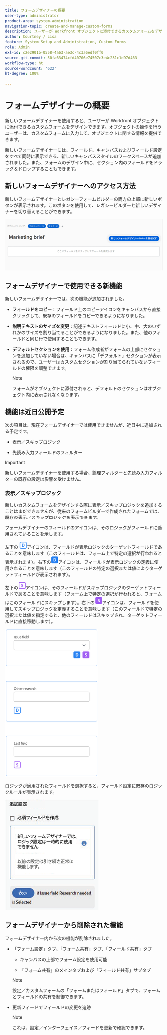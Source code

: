 ```yaml
---
title: フォームデザイナーの概要
user-type: administrator
product-area: system-administration
navigation-topic: create-and-manage-custom-forms
description: ユーザーが Workfront オブジェクトに添付できるカスタムフォームをデザインできます。オブジェクトの操作を行うユーザーは、カスタムフォームに入力して、オブジェクトに関する情報を提供できます。
author: Courtney / Lisa
feature: System Setup and Administration, Custom Forms
role: Admin
exl-id: c2e2901b-0558-4a63-ae3c-4c3a6edf0ff0
source-git-commit: 50fa63474cfd40706e74507c3e4c231c1d97d463
workflow-type: ht
source-wordcount: '622'
ht-degree: 100%

---
```


# フォームデザイナーの概要

新しいフォームデザイナーを使用すると、ユーザーが Workfront オブジェクトに添付できるカスタムフォームをデザインできます。オブジェクトの操作を行うユーザーは、カスタムフォームに入力して、オブジェクトに関する情報を提供できます。

新しいフォームデザイナーには、フィールド、キャンバスおよびフィールド設定をすべて同時に表示できる、新しいキャンバススタイルのワークスペースが追加されました。また、フォームのデザイン中に、セクション内のフィールドをドラッグ＆ドロップすることもできます。

<!-- add screenshot when field settings empty state is ready -->

## 新しいフォームデザイナーへのアクセス方法

新しいフォームデザイナーとレガシーフォームビルダーの両方の上部に新しいボタンが表示されます。このボタンを使用して、レガシービルダーと新しいデザイナーを切り替えることができます。

![新しいフォームデザイナーに切り替え](assets/switch-views.png)

## フォームデザイナーで使用できる新機能

新しいフォームデザイナーでは、次の機能が追加されました。

* **フィールドをコピー**：フィールド上のコピーアイコンをキャンバスから直接クリックして、既存のフィールドをコピーできるようになりました。

* **説明テキストのサイズを変更**：記述テキストフィールドに小、中、大のいずれかのサイズを割り当てることができるようになりました。また、他のフィールドと同じ行で使用することもできます。

* **デフォルトセクションを使用**：フォーム作成者がフォームの上部にセクションを追加していない場合は、キャンバスに「デフォルト」セクションが表示されるので、ユーザーはカスタムセクションが割り当てられていないフィールドの権限を調整できます。

  >[!NOTE]
  >
  >フォームがオブジェクトに添付されると、デフォルトのセクションはオブジェクト内に表示されなくなります。

## 機能は近日公開予定

次の項目は、現在フォームデザイナーでは使用できませんが、近日中に追加される予定です。

* 表示／スキップロジック

* 先読み入力フィールドのフィルター

>[!IMPORTANT]
>
>新しいフォームデザイナーを使用する場合、論理フィルターと先読み入力フィルターの既存の設定は影響を受けません。

### 表示／スキップロジック

新しいカスタムフォームをデザインする際に表示／スキップロジックを追加することはまだできませんが、従来のフォームビルダーで作成されたフォームでは、既存の表示／スキップロジックを表示できます。

フォームデザイナーのフィールドのアイコンは、そのロジックがフィールドに適用されていることを示します。

左下の ![ターゲットフィールドの表示ロジック](assets/display-logic-bottom-left.png)アイコンは、フィールドが表示ロジックのターゲットフィールドであることを意味します（このフィールドは、フォーム上で特定の選択が行われると表示されます）。右下の![表示ロジックを定義](assets/display-logic-bottom-right.png)アイコンは、フィールドが表示ロジックの定義に使用されることを意味します（このフィールドの特定の選択または値によりターゲットフィールドが表示されます）。

左下の![ターゲットフィールドのスキップロジック](assets/skip-logic-bottom-left.png)アイコンは、そのフィールドがスキップロジックのターゲットフィールドであることを意味します（フォーム上で特定の選択が行われると、フォームはこのフィールドにスキップします）。右下の![スキップロジックを定義](assets/skip-logic-bottom-right.png)アイコンは、フィールドを使用してスキップロジックを定義することを意味します（このフィールドで特定の選択または値を指定すると、他のフィールドはスキップされ、ターゲットフィールドに直接移動します）。

![ロジックアイコン](assets/logic-icons-3.png)

ロジックが適用されたフィールドを選択すると、フィールド設定に既存のロジックルールが表示されます。

![ロジックルール](assets/form-designer-view-only-logic.png)

## フォームデザイナーから削除された機能

フォームデザイナー内から次の機能が削除されました。


* 「フォーム設定」タブ、「フォーム共有」タブ、「フィールド共有」タブ

   * キャンバスの上部でフォーム設定を使用可能

   * 「フォーム共有」のメインタブおよび「フィールド共有」サブタブ

  >[!NOTE]
  >
  >設定／カスタムフォームの「フォームまたはフィールド」タブで、フォームとフィールドの共有を制御できます。

* 更新フィードでフィールドの変更を追跡
  >[!NOTE]
  >
  >これは、設定／インターフェイス／フィードを更新で確認できます。
